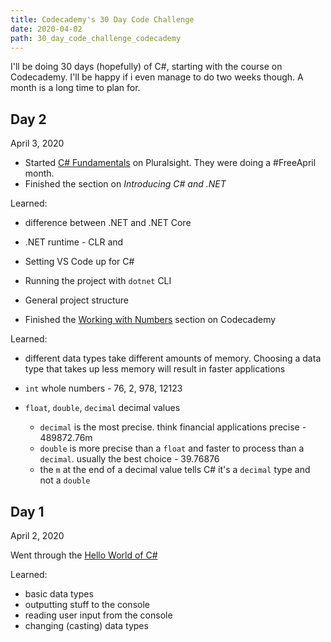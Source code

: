 ```yaml
---
title: Codecademy's 30 Day Code Challenge
date: 2020-04-02
path: 30_day_code_challenge_codecademy
---
```


I'll be doing 30 days (hopefully) of C#, starting with the course on Codecademy. I'll be happy if i even manage to do two weeks though. A month is a long time to plan for.

## Day 2

April 3, 2020

- Started [C# Fundamentals](https://app.pluralsight.com/courses/0096b00d-2398-435a-82f7-3f5401408ab1/table-of-contents) on Pluralsight. They were doing a #FreeApril month.
- Finished the section on _Introducing C# and .NET_

Learned:

- difference between .NET and .NET Core
- .NET runtime - CLR and
- Setting VS Code up for C#
- Running the project with `dotnet` CLI
- General project structure

- Finished the [Working with Numbers](https://www.codecademy.com/courses/learn-c-sharp/lessons/csharp-working-with-numbers/) section on Codecademy

Learned:

- different data types take different amounts of memory. Choosing a data type that takes up less memory will result in faster applications

- `int` whole numbers - 76, 2, 978, 12123
- `float`, `double`, `decimal` decimal values
  - `decimal` is the most precise. think financial applications precise - 489872.76m
  - `double` is more precise than a `float` and faster to process than a `decimal`. usually the best choice - 39.76876
  - the `m` at the end of a decimal value tells C# it's a `decimal` type and not a `double`

## Day 1

April 2, 2020

Went through the [Hello World of C#](https://www.codecademy.com/learn/learn-c-sharp)

Learned:

- basic data types
- outputting stuff to the console
- reading user input from the console
- changing (casting) data types
